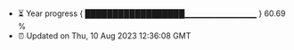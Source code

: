 - ⏳ Year progress { ██████████████████▁▁▁▁▁▁▁▁▁▁▁▁ } 60.69 %
- ⏰ Updated on Thu, 10 Aug 2023 12:36:08 GMT

